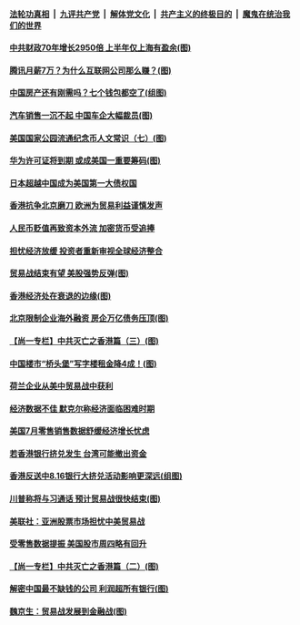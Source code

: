 ####  [法轮功真相](../../../../basic/blob/master/README.md?t=08180600) &nbsp;|&nbsp; [九评共产党](../../../../9ping.md/blob/master/README.md?t=08180600) &nbsp;|&nbsp; [解体党文化](../../../../jtdwh.md/blob/master/README.md?t=08180600)  &nbsp;|&nbsp; [共产主义的终极目的](../../../../gczydzjmd.md/blob/master/README.md?t=08180600) &nbsp;|&nbsp; [魔鬼在统治我们的世界](../../../../mgztzwmdsj.md/blob/master/README.md?t=08180600) 

#### [中共财政70年增长2950倍 上半年仅上海有盈余(图)](../pages/p5/904078.md?t=08180600) 

#### [腾讯月薪7万？为什么互联网公司那么赚？(图)](../pages/p5/904080.md?t=08180600) 

#### [中国房产还有刚需吗？七个钱包都空了(组图)](../pages/p5/904076.md?t=08180600) 

#### [汽车销售一沉不起 中国车企大幅裁员(图)](../pages/p5/904082.md?t=08180600) 

#### [美国国家公园流通纪念币人文常识（七）(图)](../pages/p5/904084.md?t=08180600) 

#### [华为许可证将到期 或成美国一重要筹码(图)](../pages/p5/904035.md?t=08180600) 

#### [日本超越中国成为美国第一大债权国](../pages/p5/904079.md?t=08180600) 

#### [香港抗争北京磨刀 欧洲为贸易利益谨慎发声](../pages/p5/904053.md?t=08180600) 

#### [人民币贬值再致资本外流 加密货币受追捧](../pages/p5/904043.md?t=08180600) 

#### [担忧经济放缓 投资者重新审视全球经济整合](../pages/p5/904041.md?t=08180600) 

#### [贸易战结束有望 美股强势反弹(图)](../pages/p5/904011.md?t=08180600) 

#### [香港经济处在衰退的边缘(图)](../pages/p5/904009.md?t=08180600) 

#### [北京限制企业海外融资 房企万亿债务压顶(图)](../pages/p5/903983.md?t=08180600) 

#### [【尚一专栏】中共灭亡之香港篇（三）(图)](../pages/p5/903760.md?t=08180600) 

#### [中国楼市“桥头堡”写字楼租金降4成！(图)](../pages/p5/903979.md?t=08180600) 

#### [荷兰企业从美中贸易战中获利](../pages/p5/903982.md?t=08180600) 

#### [经济数据不佳 默克尔称经济面临困难时期](../pages/p5/903981.md?t=08180600) 

#### [美国7月零售销售数据舒缓经济增长忧虑](../pages/p5/903980.md?t=08180600) 

#### [若香港银行挤兑发生 台湾可能撤出资金](../pages/p5/903946.md?t=08180600) 

#### [香港反送中8.16银行大挤兑活动影响更深远(组图)](../pages/p5/903945.md?t=08180600) 

#### [川普称将与习通话 预计贸易战很快结束(图)](../pages/p5/903925.md?t=08180600) 

#### [美联社：亚洲股票市场担忧中美贸易战](../pages/p5/903924.md?t=08180600) 

#### [受零售数据提振 美国股市周四略有回升](../pages/p5/903923.md?t=08180600) 

#### [【尚一专栏】中共灭亡之香港篇（二）(图)](../pages/p5/903757.md?t=08180600) 

#### [解密中国最不缺钱的公司 利润超所有银行(图)](../pages/p5/903839.md?t=08180600) 

#### [魏京生：贸易战发展到金融战(图)](../pages/p5/903858.md?t=08180600) 

